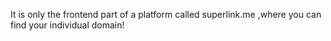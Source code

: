 It is only the frontend part of a platform called superlink.me ,where you can find your individual domain!
